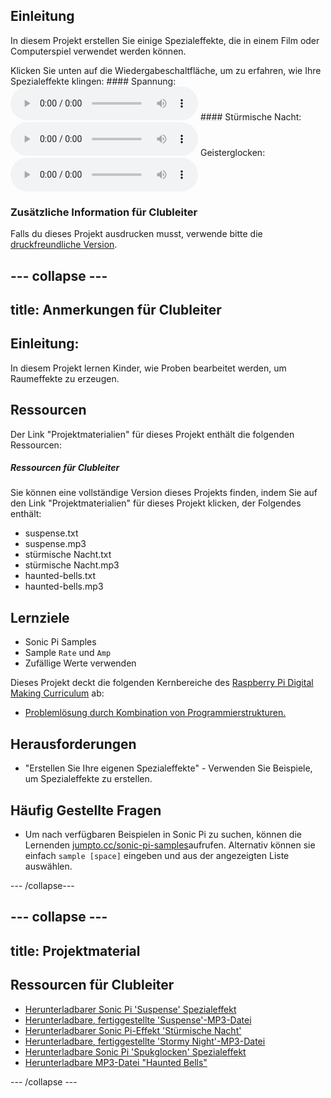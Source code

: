 ## Einleitung

In diesem Projekt erstellen Sie einige Spezialeffekte, die in einem Film oder Computerspiel verwendet werden können.

<div id="audio-preview" class="pdf-hidden">
  Klicken Sie unten auf die Wiedergabeschaltfläche, um zu erfahren, wie Ihre Spezialeffekte klingen: #### Spannung: <audio controls preload> <source src="resources/suspense.mp3" type="audio/mpeg"> Ihr Browser unterstützt das <code>Audio-</code> Element nicht. </audio> #### Stürmische Nacht: <audio controls preload> <source src="resources/stormy-night.mp3" type="audio/mpeg"> Ihr Browser unterstützt das <code>Audio-</code> Element nicht. </audio> Geisterglocken: <audio controls preload> <source src="resources/haunted-bells.mp3" type="audio/mpeg"> Ihr Browser unterstützt das <code>Audio-</code> Element nicht. </audio>
</div>

### Zusätzliche Information für Clubleiter

Falls du dieses Projekt ausdrucken musst, verwende bitte die [druckfreundliche Version](https://projects.raspberrypi.org/en/projects/special-effects/print).

## \--- collapse \---

## title: Anmerkungen für Clubleiter

## Einleitung:

In diesem Projekt lernen Kinder, wie Proben bearbeitet werden, um Raumeffekte zu erzeugen.

## Ressourcen

Der Link "Projektmaterialien" für dieses Projekt enthält die folgenden Ressourcen:

##### Ressourcen für Clubleiter

Sie können eine vollständige Version dieses Projekts finden, indem Sie auf den Link "Projektmaterialien" für dieses Projekt klicken, der Folgendes enthält:

* suspense.txt
* suspense.mp3
* stürmische Nacht.txt
* stürmische Nacht.mp3
* haunted-bells.txt
* haunted-bells.mp3

## Lernziele

* Sonic Pi Samples
* Sample `Rate` und `Amp`
* Zufällige Werte verwenden

Dieses Projekt deckt die folgenden Kernbereiche des [Raspberry Pi Digital Making Curriculum](http://rpf.io/curriculum) ab:

* [Problemlösung durch Kombination von Programmierstrukturen.](https://www.raspberrypi.org/curriculum/programming/builder)

## Herausforderungen

* "Erstellen Sie Ihre eigenen Spezialeffekte" - Verwenden Sie Beispiele, um Spezialeffekte zu erstellen.

## Häufig Gestellte Fragen

* Um nach verfügbaren Beispielen in Sonic Pi zu suchen, können die Lernenden [jumpto.cc/sonic-pi-samples](http://jumpto.cc/sonic-pi-samples)aufrufen. Alternativ können sie einfach `sample [space]` eingeben und aus der angezeigten Liste auswählen.

\--- /collapse\---

## \--- collapse \---

## title: Projektmaterial

## Ressourcen für Clubleiter

* [Herunterladbarer Sonic Pi 'Suspense' Spezialeffekt](resources/suspense.txt)
* [Herunterladbare, fertiggestellte 'Suspense'-MP3-Datei](resources/suspense.mp3)
* [Herunterladbarer Sonic Pi-Effekt 'Stürmische Nacht'](resources/stormy-night.txt)
* [Herunterladbare, fertiggestellte 'Stormy Night'-MP3-Datei](resources/stormy-night.mp3)
* [Herunterladbare Sonic Pi 'Spukglocken' Spezialeffekt](resources/haunted-bells.txt)
* [Herunterladbare MP3-Datei "Haunted Bells"](resources/haunted-bells.mp3)

\--- /collapse \---